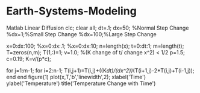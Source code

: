 # Earth-Systems-Modeling
Matlab
Linear Diffusion
clc; clear all;
dt=.1;
dx=50; %Normal Step Change
%dx=1;%Small Step Change
%dx=100;%Large Step Change

x=0:dx:100;
%x=0:dx:.1; 
%x=0:dx:10; 
n=length(x);
t=0:dt:1;
m=length(t);
T=zeros(n,m);
T(1,:)=1;
v=1.0; %(K change of t/ change x^2) < 1/2
p=1.5;
c=0.19;
K=v/(p*c); 


for j=1:m-1;
    for i=2:n-1;
    T(i,j+1)=T(i,j)+((K*dt)/(dx^2))*(T(i+1,j)-2*T(i,j)+T(i-1,j));
    end
end
figure(1)
plot(x,T,'b','linewidth',2);
xlabel('Time')
ylabel('Temperature')
title('Temperature Change with Time')
